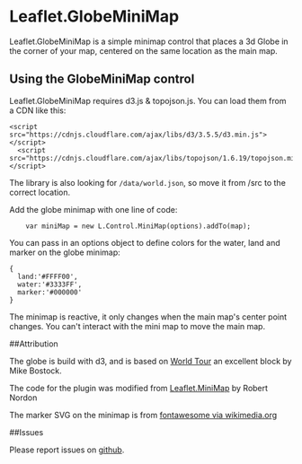 # Leaflet.GlobeMiniMap

Leaflet.GlobeMiniMap is a simple minimap control that places a 3d Globe in the corner of your map, centered on the same location as the main map.  

## Using the GlobeMiniMap control

Leaflet.GlobeMiniMap requires d3.js & topojson.js.  You can load them from a CDN like this:

```
<script src="https://cdnjs.cloudflare.com/ajax/libs/d3/3.5.5/d3.min.js"></script>
  <script src="https://cdnjs.cloudflare.com/ajax/libs/topojson/1.6.19/topojson.min.js"></script>
```
The library is also looking for `/data/world.json`, so move it from /src to the correct location.

Add the globe minimap with one line of code:
    
```
    var miniMap = new L.Control.MiniMap(options).addTo(map);
```

You can pass in an options object to define colors for the water, land and marker on the globe minimap:

```
{     
  land:'#FFFF00',
  water:'#3333FF',
  marker:'#000000'
}
```
The minimap is reactive, it only changes when the main map's center point changes.  You can't interact with the mini map to move the main map.

##Attribution

The globe is build with d3, and is based on [World Tour](http://bl.ocks.org/mbostock/4183330) an excellent block by Mike Bostock.

The code for the plugin was modified from [Leaflet.MiniMap](https://github.com/Norkart/Leaflet-MiniMap) by Robert Nordon

The marker SVG on the minimap is from [fontawesome via wikimedia.org](https://upload.wikimedia.org/wikipedia/commons/9/93/Map_marker_font_awesome.svg)

##Issues

Please report issues on [github](https://github.com/chriswhong/leaflet-globe-minimap/issues).